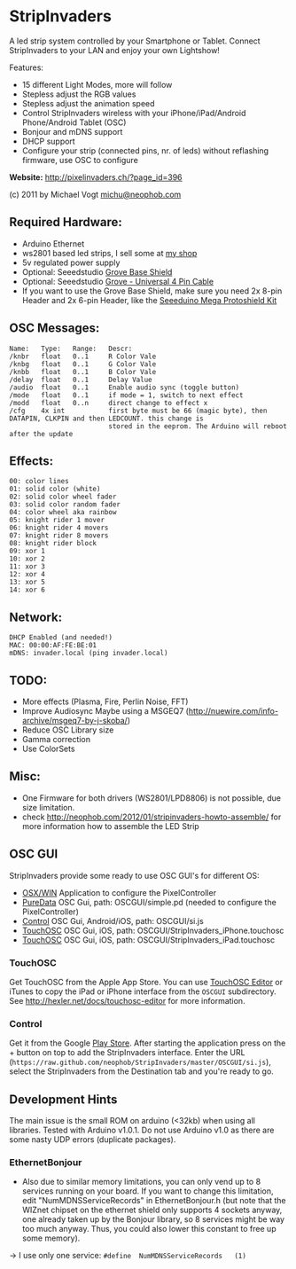 # StripInvaders

A led strip system controlled by your Smartphone or Tablet. Connect StripInvaders to your LAN and enjoy your own 
Lightshow! 

Features:

* 15 different Light Modes, more will follow
* Stepless adjust the RGB values​​
* Stepless adjust the animation speed
* Control StripInvaders wireless with your iPhone/iPad/Android Phone/Android Tablet (OSC)
* Bonjour and mDNS support
* DHCP support
* Configure your strip (connected pins, nr. of leds) without reflashing firmware, use OSC to configure

**Website:** http://pixelinvaders.ch/?page_id=396

(c) 2011 by Michael Vogt <michu@neophob.com>


## Required Hardware:

* Arduino Ethernet
* ws2801 based led strips, I sell some at [my shop](http://pixelinvaders.ch/?page_id=390)
* 5v regulated power supply
* Optional: Seeedstudio [Grove Base Shield](http://www.seeedstudio.com/depot/grove-base-shield-p-754.html?cPath=132_134)
* Optional: Seeedstudio [Grove - Universal 4 Pin Cable](http://www.seeedstudio.com/depot/grove-universal-4-pin-20cm-cable-5-pcs-pack-p-749.html?cPath=178_179)
* If you want to use the Grove Base Shield, make sure you need 2x 8-pin Header and 2x 6-pin Header, like the [Seeeduino Mega Protoshield Kit](http://www.seeedstudio.com/depot/seeeduino-mega-protoshield-kit-p-597.html?cPath=132_134)

## OSC Messages:

    Name:   Type:   Range:   Descr:
    /knbr   float   0..1     R Color Vale
    /knbg   float   0..1     G Color Vale
    /knbb   float   0..1     B Color Vale
    /delay  float   0..1     Delay Value
    /audio  float   0..1     Enable audio sync (toggle button)
    /mode   float   0..1     if mode = 1, switch to next effect
    /modd   float   0..n     direct change to effect x
    /cfg    4x int           first byte must be 66 (magic byte), then DATAPIN, CLKPIN and then LEDCOUNT. this change is 
                             stored in the eeprom. The Arduino will reboot after the update


## Effects:

    00: color lines
    01: solid color (white)
    02: solid color wheel fader
    03: solid color random fader
    04: color wheel aka rainbow
    05: knight rider 1 mover
    06: knight rider 4 movers
    07: knight rider 8 movers
    08: knight rider block
    09: xor 1
    10: xor 2
    11: xor 3
    12: xor 4
    13: xor 5
    14: xor 6


## Network:

    DHCP Enabled (and needed!)
    MAC: 00:00:AF:FE:BE:01
    mDNS: invader.local (ping invader.local)


## TODO:

* More effects (Plasma, Fire, Perlin Noise, FFT)
* Improve Audiosync Maybe using a MSGEQ7 (http://nuewire.com/info-archive/msgeq7-by-j-skoba/)
* Reduce OSC Library size
* Gamma correction
* Use ColorSets


## Misc:
* One Firmware for both drivers (WS2801/LPD8806) is not possible, due size limitation.
* check http://neophob.com/2012/01/stripinvaders-howto-assemble/ for more information how to assemble the LED Strip

## OSC GUI
StripInvaders provide some ready to use OSC GUI's for different OS:

* [OSX/WIN](https://github.com/neophob/StripInvaders/downloads) Application to configure the PixelController
* [PureData](http://puredata.info/) OSC Gui, path: OSCGUI/simple.pd (needed to configure the PixelController)
* [Control](http://charlie-roberts.com/Control/) OSC Gui, Android/iOS, path: OSCGUI/si.js
* [TouchOSC](http://hexler.net/software/touchosc) OSC Gui, iOS, path: OSCGUI/StripInvaders_iPhone.touchosc
* [TouchOSC](http://hexler.net/software/touchosc) OSC Gui, iOS, path: OSCGUI/StripInvaders_iPad.touchosc

### TouchOSC
Get TouchOSC from the Apple App Store. You can use [TouchOSC Editor](http://hexler.net/software/touchosc) or iTunes to copy the iPad or iPhone interface from the `OSCGUI` subdirectory. See http://hexler.net/docs/touchosc-editor for more information.

### Control
Get it from the Google [Play Store](https://play.google.com/store/apps/details?id=com.charlieroberts.Control). After starting the application press on the + button on top to add the StripInvaders interface. Enter the URL (`https://raw.github.com/neophob/StripInvaders/master/OSCGUI/si.js`), select the StripInvaders from the Destination tab and you're ready to go.

## Development Hints

The main issue is the small ROM on arduino (<32kb) when using all libraries. Tested with Arduino v1.0.1. Do not use Arduino v1.0 as there are some nasty UDP errors (duplicate packages). 

### EthernetBonjour
* Also due to similar memory limitations, you can only vend up to 8 services running on your board. If you want to change this limitation, edit "NumMDNSServiceRecords" in EthernetBonjour.h (but note that the WIZnet chipset on the ethernet shield only supports 4 sockets anyway, one already taken up by the Bonjour library, so 8 services might be way too much anyway. Thus, you could also lower this constant to free up some memory).

-> I use only one service: `#define  NumMDNSServiceRecords   (1)`
